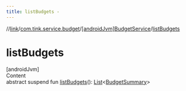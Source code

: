 ```yaml
---
title: listBudgets -
---
```

//[link](../../index.md)/[com.tink.service.budget](../index.md)/[[androidJvm]BudgetService](index.md)/[listBudgets](list-budgets.md)



# listBudgets  
[androidJvm]  
Content  
abstract suspend fun [listBudgets](list-budgets.md)(): [List](https://kotlinlang.org/api/latest/jvm/stdlib/kotlin.collections/-list/index.html)<[BudgetSummary](../../com.tink.model.budget/index.md#%5Bcom.tink.model.budget%2FBudgetSummary%2F%2F%2FPointingToDeclaration%2F%5D%2FClasslikes%2F-586840090)>  



